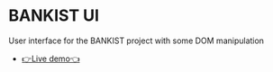 # BANKIST UI

User interface for the BANKIST project with some DOM manipulation

- [👉Live demo👈](https://gazzaar.github.io/JS-mini-projects/Bankist-UI/)
